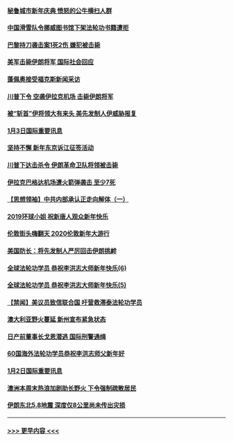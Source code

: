 #### [秘鲁城市新年庆典 愤怒的公牛横扫人群](../pages/prog202/a102744618.md?t=01040801) 
#### [中国滑雪队令挪威图书馆下架法轮功书籍遭拒](../pages/prog202/a102744639.md?t=01040801) 
#### [巴黎持刀袭击案1死2伤 嫌犯被击毙](../pages/prog202/a102744566.md?t=01040801) 
#### [美军击毙伊朗将军 国际社会回应](../pages/prog202/a102744485.md?t=01040801) 
#### [蓬佩奥接受福克斯新闻采访](../pages/prog202/a102744480.md?t=01040801) 
#### [川普下令 空袭伊拉克机场 击毙伊朗将军](../pages/prog202/a102744470.md?t=01040801) 
#### [被“斩首”伊将领大有来头 美先发制人伊威胁报复](../pages/prog202/a102744454.md?t=01040801) 
#### [1月3日国际重要讯息](../pages/prog202/a102744301.md?t=01040801) 
#### [坚持不懈 新年东京诉江征签活动](../pages/prog202/a102744303.md?t=01040801) 
#### [川普下达击杀令 伊朗革命卫队将领被击毙](../pages/prog202/a102741911.md?t=01040801) 
#### [伊拉克巴格达机场遭火箭弹袭击 至少7死](../pages/prog202/a102744115.md?t=01040801) 
#### [【思想领袖】中共内部承认正走向解体（一）](../pages/prog202/a102744097.md?t=01040801) 
#### [2019环球小姐 祝新唐人观众新年快乐](../pages/prog202/a102744043.md?t=01040801) 
#### [伦敦街头嗨翻天 2020伦敦新年大游行](../pages/prog202/a102743925.md?t=01040801) 
#### [美国防长：将先发制人严厉回击伊朗挑衅](../pages/prog202/a102743930.md?t=01040801) 
#### [全球法轮功学员 恭祝李洪志大师新年快乐(6)](../pages/prog202/a102743899.md?t=01040801) 
#### [全球法轮功学员 恭祝李洪志大师新年快乐(5)](../pages/prog202/a102743766.md?t=01040801) 
#### [【禁闻】美议员致信联合国 吁营救滞泰法轮功学员](../pages/prog202/a102743781.md?t=01040801) 
#### [澳大利亚野火蔓延 新州宣布紧急状态](../pages/prog202/a102743681.md?t=01040801) 
#### [日产前董事长戈恩潜逃 国际刑警通缉](../pages/prog202/a102743676.md?t=01040801) 
#### [60国海外法轮功学员恭祝李洪志师父新年好](../pages/prog202/a102743628.md?t=01040801) 
#### [1月2日国际重要讯息](../pages/prog202/a102743488.md?t=01040801) 
#### [澳洲本周末热浪加剧助长野火 下令强制疏散居民](../pages/prog202/a102743421.md?t=01040801) 
#### [伊朗东北5.8地震 深度仅8公里尚未传出灾损](../pages/prog202/a102743396.md?t=01040801) 

----
#### [ >>> 更早内容 <<< ](../indexes/prog202-earlier.md)

